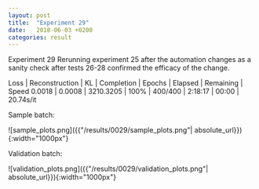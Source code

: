 ```yaml
---
layout: post
title:  "Experiment 29"
date:   2018-06-03 +0200
categories: result
---
```

Experiment 29
Rerunning experiment 25 after the automation changes as a sanity check after tests 26-28 confirmed the efficacy of the change.

Loss | Reconstruction | KL | Completion | Epochs | Elapsed | Remaining | Speed
0.0018 | 0.0008 | 3210.3205 | 100% | 400/400 | 2:18:17 | 00:00 | 20.74s/it



Sample batch:

![sample_plots.png]({{"/results/0029/sample_plots.png"| absolute_url}}){:width="1000px"}

Validation batch:

![validation_plots.png]({{"/results/0029/validation_plots.png"| absolute_url}}){:width="1000px"}
